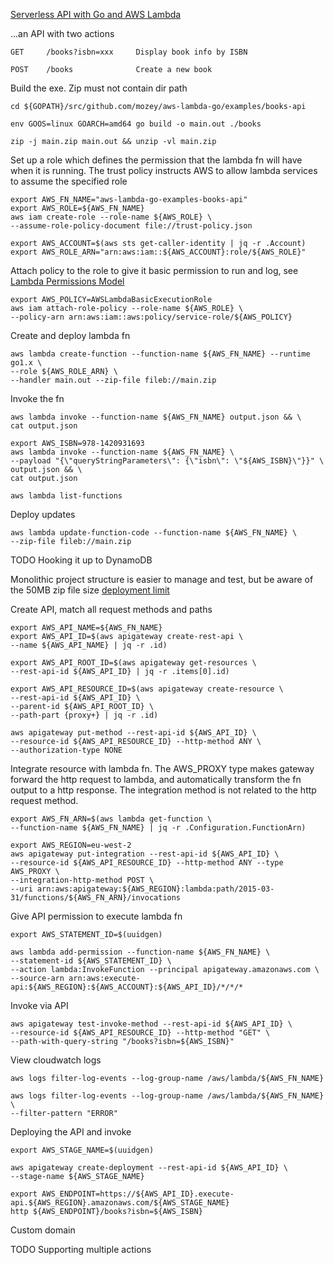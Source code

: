 [Serverless API with Go and AWS Lambda](https://www.alexedwards.net/blog/serverless-api-with-go-and-aws-lambda)

...an API with two actions
    
    GET     /books?isbn=xxx     Display book info by ISBN
    
    POST    /books	            Create a new book
    
    
Build the exe. 
Zip must not contain dir path

    cd ${GOPATH}/src/github.com/mozey/aws-lambda-go/examples/books-api

    env GOOS=linux GOARCH=amd64 go build -o main.out ./books
    
    zip -j main.zip main.out && unzip -vl main.zip
    
    
Set up a role which defines the permission that 
the lambda fn will have when it is running.
The trust policy instructs AWS to allow 
lambda services to assume the specified role

    export AWS_FN_NAME="aws-lambda-go-examples-books-api"
    export AWS_ROLE=${AWS_FN_NAME}
    aws iam create-role --role-name ${AWS_ROLE} \
    --assume-role-policy-document file://trust-policy.json
    
    export AWS_ACCOUNT=$(aws sts get-caller-identity | jq -r .Account)
    export AWS_ROLE_ARN="arn:aws:iam::${AWS_ACCOUNT}:role/${AWS_ROLE}"
    
    
Attach policy to the role to give it basic permission to run and log,
see [Lambda Permissions Model](https://docs.aws.amazon.com/lambda/latest/dg/intro-permission-model.html)

    export AWS_POLICY=AWSLambdaBasicExecutionRole
    aws iam attach-role-policy --role-name ${AWS_ROLE} \
    --policy-arn arn:aws:iam::aws:policy/service-role/${AWS_POLICY}


Create and deploy lambda fn

    aws lambda create-function --function-name ${AWS_FN_NAME} --runtime go1.x \
    --role ${AWS_ROLE_ARN} \
    --handler main.out --zip-file fileb://main.zip
    
    
Invoke the fn
    
    aws lambda invoke --function-name ${AWS_FN_NAME} output.json && \
    cat output.json
    
    export AWS_ISBN=978-1420931693
    aws lambda invoke --function-name ${AWS_FN_NAME} \
    --payload "{\"queryStringParameters\": {\"isbn\": \"${AWS_ISBN}\"}}" \
    output.json && \
    cat output.json
    
    aws lambda list-functions
    
    
Deploy updates

    aws lambda update-function-code --function-name ${AWS_FN_NAME} \
    --zip-file fileb://main.zip
    
    
TODO Hooking it up to DynamoDB

Monolithic project structure is easier to manage and test,
but be aware of the 50MB zip file size 
[deployment limit](https://docs.aws.amazon.com/lambda/latest/dg/limits.html)
    
    
Create API,
match all request methods and paths 

    export AWS_API_NAME=${AWS_FN_NAME}
    export AWS_API_ID=$(aws apigateway create-rest-api \
    --name ${AWS_API_NAME} | jq -r .id)
    
    export AWS_API_ROOT_ID=$(aws apigateway get-resources \
    --rest-api-id ${AWS_API_ID} | jq -r .items[0].id)
    
    export AWS_API_RESOURCE_ID=$(aws apigateway create-resource \
    --rest-api-id ${AWS_API_ID} \
    --parent-id ${AWS_API_ROOT_ID} \
    --path-part {proxy+} | jq -r .id)

    aws apigateway put-method --rest-api-id ${AWS_API_ID} \
    --resource-id ${AWS_API_RESOURCE_ID} --http-method ANY \
    --authorization-type NONE
    
Integrate resource with lambda fn.
The AWS_PROXY type makes gateway forward the http request to lambda,
and automatically transform the fn output to a http response.
The integration method is not related to the http request method.

    export AWS_FN_ARN=$(aws lambda get-function \
    --function-name ${AWS_FN_NAME} | jq -r .Configuration.FunctionArn)
    
    export AWS_REGION=eu-west-2
    aws apigateway put-integration --rest-api-id ${AWS_API_ID} \
    --resource-id ${AWS_API_RESOURCE_ID} --http-method ANY --type AWS_PROXY \
    --integration-http-method POST \
    --uri arn:aws:apigateway:${AWS_REGION}:lambda:path/2015-03-31/functions/${AWS_FN_ARN}/invocations

Give API permission to execute lambda fn

    export AWS_STATEMENT_ID=$(uuidgen)
    
    aws lambda add-permission --function-name ${AWS_FN_NAME} \
    --statement-id ${AWS_STATEMENT_ID} \
    --action lambda:InvokeFunction --principal apigateway.amazonaws.com \
    --source-arn arn:aws:execute-api:${AWS_REGION}:${AWS_ACCOUNT}:${AWS_API_ID}/*/*/*
    
Invoke via API

    aws apigateway test-invoke-method --rest-api-id ${AWS_API_ID} \
    --resource-id ${AWS_API_RESOURCE_ID} --http-method "GET" \
    --path-with-query-string "/books?isbn=${AWS_ISBN}"
    
View cloudwatch logs

    aws logs filter-log-events --log-group-name /aws/lambda/${AWS_FN_NAME}

    aws logs filter-log-events --log-group-name /aws/lambda/${AWS_FN_NAME} \
    --filter-pattern "ERROR"
    
Deploying the API and invoke

    export AWS_STAGE_NAME=$(uuidgen)

    aws apigateway create-deployment --rest-api-id ${AWS_API_ID} \
    --stage-name ${AWS_STAGE_NAME}
    
    export AWS_ENDPOINT=https://${AWS_API_ID}.execute-api.${AWS_REGION}.amazonaws.com/${AWS_STAGE_NAME}
    http ${AWS_ENDPOINT}/books?isbn=${AWS_ISBN}
    
Custom domain
    
    
    
TODO Supporting multiple actions